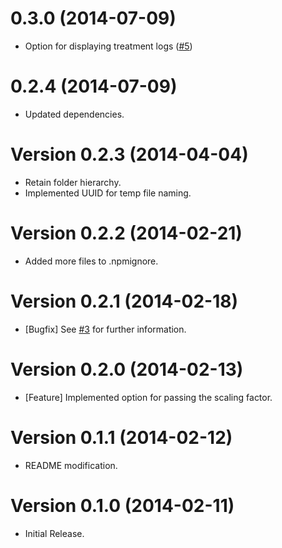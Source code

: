 # 0.3.0 (2014-07-09)

  * Option for displaying treatment logs ([#5](https://github.com/akoenig/gulp-svg2png/issues/5))

# 0.2.4 (2014-07-09)

  * Updated dependencies.

# Version 0.2.3 (2014-04-04)

  * Retain folder hierarchy.
  * Implemented UUID for temp file naming.

# Version 0.2.2 (2014-02-21)

  * Added more files to .npmignore.

# Version 0.2.1 (2014-02-18)

  * [Bugfix] See [#3](https://github.com/akoenig/gulp-svg2png/issues/3) for further information.

# Version 0.2.0 (2014-02-13)

  * [Feature] Implemented option for passing the scaling factor.

# Version 0.1.1 (2014-02-12)

  * README modification.

# Version 0.1.0 (2014-02-11)

  * Initial Release.